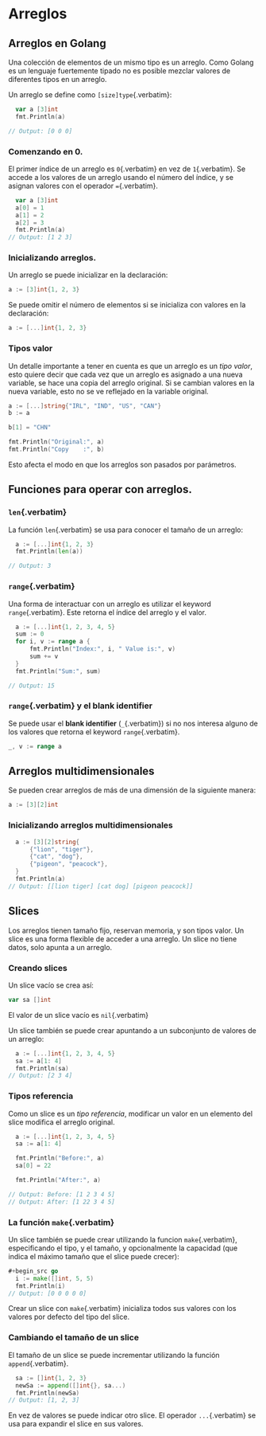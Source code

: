 # Arreglos

## Arreglos en Golang

Una colección de elementos de un mismo tipo es un arreglo. Como Golang
es un lenguaje fuertemente tipado no es posible mezclar valores de
diferentes tipos en un arreglo.

Un arreglo se define como `[size]type`{.verbatim}:

``` go
  var a [3]int
  fmt.Println(a)

// Output: [0 0 0]
```

### Comenzando en 0.

El primer índice de un arreglo es `0`{.verbatim} en vez de
`1`{.verbatim}. Se accede a los valores de un arreglo usando el número
del índice, y se asignan valores con el operador `=`{.verbatim}.

``` go
  var a [3]int
  a[0] = 1
  a[1] = 2
  a[2] = 3
  fmt.Println(a)
// Output: [1 2 3]
```

### Inicializando arreglos.

Un arreglo se puede inicializar en la declaración:

``` go
a := [3]int{1, 2, 3}
```

Se puede omitir el número de elementos si se inicializa con valores en
la declaración:

``` go
a := [...]int{1, 2, 3}
```

### Tipos valor

Un detalle importante a tener en cuenta es que un arreglo es un *tipo
valor*, esto quiere decir que cada vez que un arreglo es asignado a una
nueva variable, se hace una copia del arreglo original. Si se cambian
valores en la nueva variable, esto no se ve reflejado en la variable
original.

``` go
a := [...]string{"IRL", "IND", "US", "CAN"}
b := a

b[1] = "CHN"

fmt.Println("Original:", a)
fmt.Println("Copy    :", b)
```

Esto afecta el modo en que los arreglos son pasados por parámetros.

## Funciones para operar con arreglos.

### `len`{.verbatim}

La función `len`{.verbatim} se usa para conocer el tamaño de un arreglo:

``` go
  a := [...]int{1, 2, 3}
  fmt.Println(len(a))

// Output: 3
```

### `range`{.verbatim}

Una forma de interactuar con un arreglo es utilizar el keyword
`range`{.verbatim}. Este retorna el índice del arreglo y el valor.

``` go
  a := [...]int{1, 2, 3, 4, 5}
  sum := 0
  for i, v := range a {
      fmt.Println("Index:", i, " Value is:", v)
      sum += v
  }
  fmt.Println("Sum:", sum)

// Output: 15
```

### `range`{.verbatim} y el blank identifier

Se puede usar el **blank identifier** (`_`{.verbatim}) si no nos
interesa alguno de los valores que retorna el keyword
`range`{.verbatim}.

``` go
_, v := range a
```

## Arreglos multidimensionales

Se pueden crear arreglos de más de una dimensión de la siguiente manera:

``` go
a := [3][2]int
```

### Inicializando arreglos multidimensionales

``` go
  a := [3][2]string{
      {"lion", "tiger"},
      {"cat", "dog"},
      {"pigeon", "peacock"},
  }
  fmt.Println(a)
// Output: [[lion tiger] [cat dog] [pigeon peacock]]
```

## Slices

Los arreglos tienen tamaño fijo, reservan memoria, y son tipos valor. Un
slice es una forma flexible de acceder a una arreglo. Un slice no tiene
datos, solo apunta a un arreglo.

### Creando slices

Un slice vacío se crea así:

``` go
var sa []int
```

El valor de un slice vacío es `nil`{.verbatim}

Un slice también se puede crear apuntando a un subconjunto de valores de
un arreglo:

``` go
  a := [...]int{1, 2, 3, 4, 5}
  sa := a[1: 4]
  fmt.Println(sa)
// Output: [2 3 4]
```

### Tipos referencia

Como un slice es un *tipo referencia*, modificar un valor en un elemento
del slice modifica el arreglo original.

``` go
  a := [...]int{1, 2, 3, 4, 5}
  sa := a[1: 4]

  fmt.Println("Before:", a)
  sa[0] = 22

  fmt.Println("After:", a)

// Output: Before: [1 2 3 4 5]
// Output: After: [1 22 3 4 5]
```

### La función `make`{.verbatim}

Un slice también se puede crear utilizando la funcion `make`{.verbatim},
especificando el tipo, y el tamaño, y opcionalmente la capacidad (que
indica el máximo tamaño que el slice puede crecer):

``` go
#+begin_src go
  i := make([]int, 5, 5)
  fmt.Println(i)
// Output: [0 0 0 0 0]
```

Crear un slice con `make`{.verbatim} inicializa todos sus valores con
los valores por defecto del tipo del slice.

### Cambiando el tamaño de un slice

El tamaño de un slice se puede incrementar utilizando la función
`append`{.verbatim}.

``` go
  sa := []int{1, 2, 3}
  newSa := append([]int{}, sa...)
  fmt.Println(newSa)
// Output: [1, 2, 3]
```

En vez de valores se puede indicar otro slice. El operador
`...`{.verbatim} se usa para expandir el slice en sus valores.
